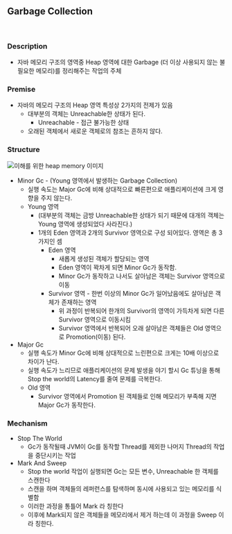 ## Garbage Collection

<br>

### Description

- 자바 메모리 구조의 영역중 Heap 영역에 대한 Garbage (더 이상 사용되지 않는 불필요한 메모리)를 정리해주는 작업의 주체

### Premise

- 자바의 메모리 구조의 Heap 영역 특성상 2가지의 전제가 있음
    - 대부분의 객체는 Unreachable한 상태가 된다.
        - Unreachable - 접근 불가능한 상태
    - 오래된 객체에서 새로운 객체로의 참조는 흔하지 않다.

### Structure
![이해를 위한 heap memory 이미지](/study/image/java-heap-memory.png)

- Minor Gc - (Young 영역에서 발생하는 Garbage Collection)
    - 실행 속도는 Major Gc에 비해 상대적으로 빠른편으로 애플리케이션에 크게 영향을 주지 않는다.
    - Young 영역
        - (대부분의 객체는 금방 Unreachable한 상태가 되기 때문에 대개의 객체는 Young 영역에 생성되었다 사라진다.)
        - 1개의 Eden 영역과 2개의 Survivor 영역으로 구성 되어있다. 영역은 총 3가지인 셈
            - Eden 영역
                - 새롭게 생성된 객체가 할당되는 영역
                - Eden 영역이 꽉차게 되면 Minor Gc가 동작함.
                - Minor Gc가 동작하고 나서도 살아남은 객체는 Survivor 영역으로 이동
            - Survivor 영역 - 한번 이상의 Minor Gc가 일어났음에도 살아남은 객체가 존재하는 영역
                - 위 과정이 반복되어 한개의 Survivor의 영역이 가득차게 되면 다른 Survivor 영역으로 이동시킴
                - Survivor 영역에서 반복되어 오래 살아남은 객체들은 Old 영역으로 Promotion(이동) 된다.
- Major Gc
    - 실행 속도가 Minor Gc에 비해 상대적으로 느린편으로 크게는 10배 이상으로 차이가 난다.
    - 실행 속도가 느리므로 애플리케이션의 문제 발생을 야기 할시 Gc 튜닝을 통해 Stop the world의 Latency를 줄여 문제를 극복한다.
    - Old 영역
        - Survivor 영역에서 Promotion 된 객체들로 인해 메모리가 부족해 지면 Major Gc가 동작한다.

### Mechanism

- Stop The World
    - Gc가 동작될때 JVM이 Gc를 동작할 Thread를 제외한 나머지 Thread의 작업을 중단시키는 작업
- Mark And Sweep
    - Stop the world 작업이 실행되면 Gc는 모든 변수, Unreachable 한 객체를 스캔한다
    - 스캔을 하며 객체들의 레퍼런스를 탐색하며 동시에 사용되고 있는 메모리를 식별함
    - 이러한 과정을 통틀어 Mark 라 칭한다
    - 이후에 Mark되지 않은 객체들을 메모리에서 제거 하는데 이 과정을 Sweep 이라 칭한다.